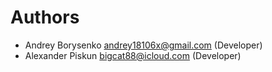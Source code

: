 # Authors

* Andrey Borysenko <andrey18106x@gmail.com> (Developer)
* Alexander Piskun <bigcat88@icloud.com> (Developer)
